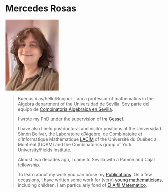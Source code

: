 
# Mercedes Rosas  
 
<img src='mrosas.jpg' width='170' >
 

  > Buenos días/hello/Bonjour.
  > I am a professor of mathematics in the Algebra department
  > of the    Universidad de Sevilla. Soy parte del equipo de 
  > [Combinatoria Algebraica en Sevilla](./CAenSevilla.md).
  > 
  > I wrote my PhD under the supervision of
  >  [Ira Gessel](https://people.brandeis.edu/~gessel/).
  > 
  > I have also
  > I held postdoctoral and visitor positions at the Universidad
  > Simón Bolívar, the
  >  Laboratoire d’Algèbre, de Combinatoire et
  > d’Informatique Mathématique
  > [LACIM](https://lacim.uqam.ca/en/home/) of the Université du
  >  Québec à Montréal (UQAM) and the Combinatorics group of
  > York University/Fields Institute.
  >
  > Almost two decades ago, I came to Sevilla with a Ramón
  > and Cajal fellowship.
  >
  >  
  > To learn about my work you can brose my
  > [Publications](./publications.md). On a few occasions, I have
  > written some work for (very)
  > [young mathematicians](./divulgacion.md), including children.
  > I am particularly fond of
  > [El Alfil Matemático](https://personal.us.es/mrosas/elalfilmatematico/index.html).
  > 








 

